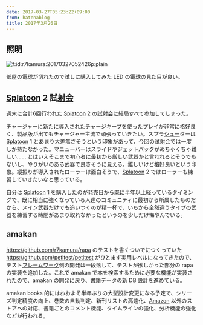 ```yaml
---
date: 2017-03-27T05:23:22+09:00
from: hatenablog
title: 2017年3月26日
---
```


<h2>照明</h2>

<p><span itemscope itemtype="http://schema.org/Photograph"><img src="https://cdn-ak.f.st-hatena.com/images/fotolife/r/r7kamura/20170327/20170327052426.png" alt="f:id:r7kamura:20170327052426p:plain" title="f:id:r7kamura:20170327052426p:plain" class="hatena-fotolife" itemprop="image"></span></p>

<p>部屋の電球が切れたので試しに購入してみた LED の電球の見た目が良い。</p>

<h2><a class="keyword" href="http://d.hatena.ne.jp/keyword/Splatoon">Splatoon</a> 2 試<a class="keyword" href="http://d.hatena.ne.jp/keyword/%BC%CD%B2%F1">射会</a></h2>

<p>週末に合計6回行われた <a class="keyword" href="http://d.hatena.ne.jp/keyword/Splatoon">Splatoon</a> 2 の試<a class="keyword" href="http://d.hatena.ne.jp/keyword/%BC%CD%B2%F1">射会</a>に結局すべて参加してしまった。</p>

<p>チャージャーに新たに導入されたチャージキープを使ったプレイが非常に格好良く、製品版が出てもチャージャー主流で頑張っていきたい。スプラ<a class="keyword" href="http://d.hatena.ne.jp/keyword/%A5%B7%A5%E5%A1%BC">シュー</a>ターは <a class="keyword" href="http://d.hatena.ne.jp/keyword/Splatoon">Splatoon</a> 1 とあまり大差無さそうという印象があって、今回の試<a class="keyword" href="http://d.hatena.ne.jp/keyword/%BC%CD%B2%F1">射会</a>では一度しか持たなかった。マニューバーはスライドやジェットパックがめちゃくちゃ難しい…… とはいえそこまで初心者に最初から厳しい武器かと言われるとそうでもないし、やりがいのある武器で良さそうに見える。難しいけど格好良いという印象。縦振りが導入されたローラーは面白そうで、<a class="keyword" href="http://d.hatena.ne.jp/keyword/Splatoon">Splatoon</a> 2 ではローラーも練習していきたいなと思っている。</p>

<p>自分は <a class="keyword" href="http://d.hatena.ne.jp/keyword/Splatoon">Splatoon</a> 1 を購入したのが発売日から既に半年以上経っているタイミングで、既に相当に強くなっている人達のコミュニティに最初から所属したものだから、メイン武器だけでも追いつくのが精一杯で、いちから全然違うタイプの武器を練習する時間があまり取れなかったというのを少しだけ悔やんでいる。</p>

<h2>amakan</h2>

<p><a href="https://github.com/r7kamura/rapa">https://github.com/r7kamura/rapa</a> のテストを書くついでにつくっていた <a href="https://github.com/petitest/petitest">https://github.com/petitest/petitest</a> がひとまず実用レベルになってきたので、テスト<a class="keyword" href="http://d.hatena.ne.jp/keyword/%A5%D5%A5%EC%A1%BC%A5%E0%A5%EF%A1%BC%A5%AF">フレームワーク</a>側の開発は一段落して、テストが欲しかった部分の rapa の実装を追加した。これで amakan で本を検索するために必要な機能が実装されたので、amakan の開発に戻り、書籍データの新 DB 設計を進めている。</p>

<p>amakan books 的にはおおよそ半年ぶりの大型設計変更になる予定で、シリーズ判定精度の向上、巻数の自動判定、新刊リストの高速化、<a class="keyword" href="http://d.hatena.ne.jp/keyword/Amazon">Amazon</a> 以外のストアへの対応、書籍ごとのコメント機能、タイムラインの強化、分析機能の強化などが行われる。</p>

